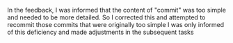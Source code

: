 In the feedback, I was informed that the content of "commit" was too simple and needed to be more detailed. So I corrected this and attempted to recommit those commits that were originally too simple
I was only informed of this deficiency and made adjustments in the subsequent tasks
